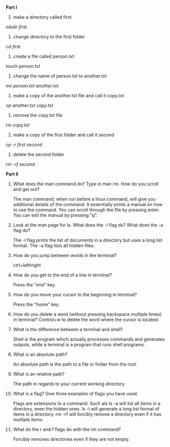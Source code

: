 **Part I**
1. make a directory called first

*mkdir first*
1. change directory to the first folder

*cd first*
1. create a file called person.txt

*touch person.txt*
1. change the name of person.txt to another.txt

*mv person.txt another.txt*
1. make a copy of the another.txt file and call it copy.txt

*cp another.txt copy.txt*
1. remove the copy.txt file

*rm copy.txt*
1. make a copy of the first folder and call it second

*cp -r first second*
1. delete the second folder

*rm -rf second*

**Part II**

1. What does the man command do? Type in man rm. How do you scroll and get out?

    The man command, when run before a linux command, will give you additional details of the command. It essentially prints a manual on how to use the command. You can scroll through the file by pressing enter. You can exit the manual by pressing "q".
1. Look at the man page for ls. What does the -l flag do? What does the -a flag do?

    The -l flag prints the list of documents in a directory but uses a long list format. The -a flag lists all hidden files.

1. How do you jump between words in the terminal?

    ctrl+left/right
1. How do you get to the end of a line in terminal?

    Press the "end" key.
1. How do you move your cursor to the beginning in terminal?

    Press the "home" key.
1. How do you delete a word (without pressing backspace multiple times) in terminal?
    Control+w to delete the word where the cursor is located.

1. What is the difference between a terminal and shell?

    Shell is the program which actually processes commands and generates outputs, 
    while a terminal is a program that runs shell programs.

1. What is an absolute path?

    An absolute path is the path to a file or folder from the root.

1. What is an relative path?

    The path in regards to your current working directory. 

1. What is a flag? Give three examples of flags you have used.

    Flags are extensions to a command. Such als ls -a will list all items in a directory, even the hidden ones. ls -l will generate a long list format of items in a directory. rm -rf will forcibly remove a directory even if it has multiple items. 

1. What do the r and f flags do with the rm command?

    Forcibly removes directories even if they are not empty. 
